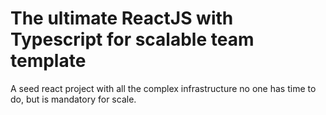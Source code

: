 # The ultimate ReactJS with Typescript for scalable team template

A seed react project with all the complex infrastructure no one has time to do, but is mandatory for scale.
